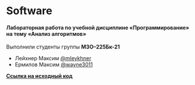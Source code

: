 # Software
#### Лабораторная работа по учебной дисциплине «Программирование» на тему «Анализ алгоритмов»
Выполнили студенты группы **М3О–225Бк-21**

- Лейхнер Максим [@mleykhner](https://github.com/mleykhner)
- Ермилов Максим [@wayne3011](https://github.com/wayne3011)

[**Ссылка на исходный код**](https://github.com/veryCoolBebries/Software/blob/c668965ce7d37fb484dda7a015a9ed3be2d7c285/Inf-Managed-Prog/Source.cpp)
